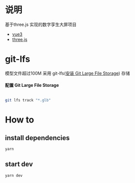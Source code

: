 # 说明

基于three.js 实现的数字孪生大屏项目


- [vue3](https://vuejs.org/guide/typescript/overview.html#project-setup)
- [three.js](https://threejs.org/docs/index.html)

# git-lfs

模型文件超过100M 采用 git-lfs([安装 Git Large File Storage](https://docs.github.com/zh/repositories/working-with-files/managing-large-files/installing-git-large-file-storage)) 存储

#### 配置 Git Large File Storage

```bash

git lfs track "*.glb"

```
# How to

## install dependencies

``` bash
yarn 
```
## start dev
```bash
yarn dev
```
